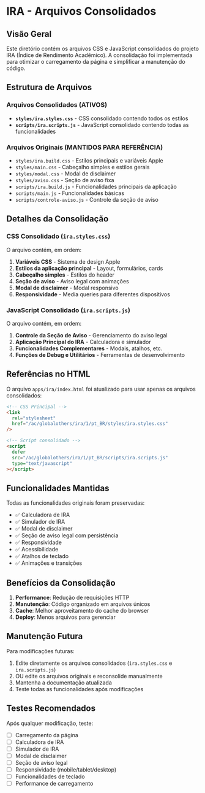 # IRA - Arquivos Consolidados

## Visão Geral

Este diretório contém os arquivos CSS e JavaScript consolidados do projeto IRA (Índice de Rendimento Acadêmico). A consolidação foi implementada para otimizar o carregamento da página e simplificar a manutenção do código.

## Estrutura de Arquivos

### Arquivos Consolidados (ATIVOS)
- **`styles/ira.styles.css`** - CSS consolidado contendo todos os estilos
- **`scripts/ira.scripts.js`** - JavaScript consolidado contendo todas as funcionalidades

### Arquivos Originais (MANTIDOS PARA REFERÊNCIA)
- `styles/ira.build.css` - Estilos principais e variáveis Apple
- `styles/main.css` - Cabeçalho simples e estilos gerais
- `styles/modal.css` - Modal de disclaimer
- `styles/aviso.css` - Seção de aviso fixa
- `scripts/ira.build.js` - Funcionalidades principais da aplicação
- `scripts/main.js` - Funcionalidades básicas
- `scripts/controle-aviso.js` - Controle da seção de aviso

## Detalhes da Consolidação

### CSS Consolidado (`ira.styles.css`)
O arquivo contém, em ordem:
1. **Variáveis CSS** - Sistema de design Apple
2. **Estilos da aplicação principal** - Layout, formulários, cards
3. **Cabeçalho simples** - Estilos do header
4. **Seção de aviso** - Aviso legal com animações
5. **Modal de disclaimer** - Modal responsivo
6. **Responsividade** - Media queries para diferentes dispositivos

### JavaScript Consolidado (`ira.scripts.js`)
O arquivo contém, em ordem:
1. **Controle da Seção de Aviso** - Gerenciamento do aviso legal
2. **Aplicação Principal do IRA** - Calculadora e simulador
3. **Funcionalidades Complementares** - Modais, atalhos, etc.
4. **Funções de Debug e Utilitários** - Ferramentas de desenvolvimento

## Referências no HTML

O arquivo `apps/ira/index.html` foi atualizado para usar apenas os arquivos consolidados:

```html
<!-- CSS Principal -->
<link
  rel="stylesheet"
  href="/ac/globalothers/ira/1/pt_BR/styles/ira.styles.css"
/>

<!-- Script consolidado -->
<script
  defer
  src="/ac/globalothers/ira/1/pt_BR/scripts/ira.scripts.js"
  type="text/javascript"
></script>
```

## Funcionalidades Mantidas

Todas as funcionalidades originais foram preservadas:
- ✅ Calculadora de IRA
- ✅ Simulador de IRA
- ✅ Modal de disclaimer
- ✅ Seção de aviso legal com persistência
- ✅ Responsividade
- ✅ Acessibilidade
- ✅ Atalhos de teclado
- ✅ Animações e transições

## Benefícios da Consolidação

1. **Performance**: Redução de requisições HTTP
2. **Manutenção**: Código organizado em arquivos únicos
3. **Cache**: Melhor aproveitamento do cache do browser
4. **Deploy**: Menos arquivos para gerenciar

## Manutenção Futura

Para modificações futuras:
1. Edite diretamente os arquivos consolidados (`ira.styles.css` e `ira.scripts.js`)
2. OU edite os arquivos originais e reconsolide manualmente
3. Mantenha a documentação atualizada
4. Teste todas as funcionalidades após modificações

## Testes Recomendados

Após qualquer modificação, teste:
- [ ] Carregamento da página
- [ ] Calculadora de IRA
- [ ] Simulador de IRA
- [ ] Modal de disclaimer
- [ ] Seção de aviso legal
- [ ] Responsividade (mobile/tablet/desktop)
- [ ] Funcionalidades de teclado
- [ ] Performance de carregamento
